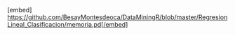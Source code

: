 [embed] https://github.com/BesayMontesdeoca/DataMiningR/blob/master/RegresionLineal_Clasificacion/memoria.pd[/embed]
